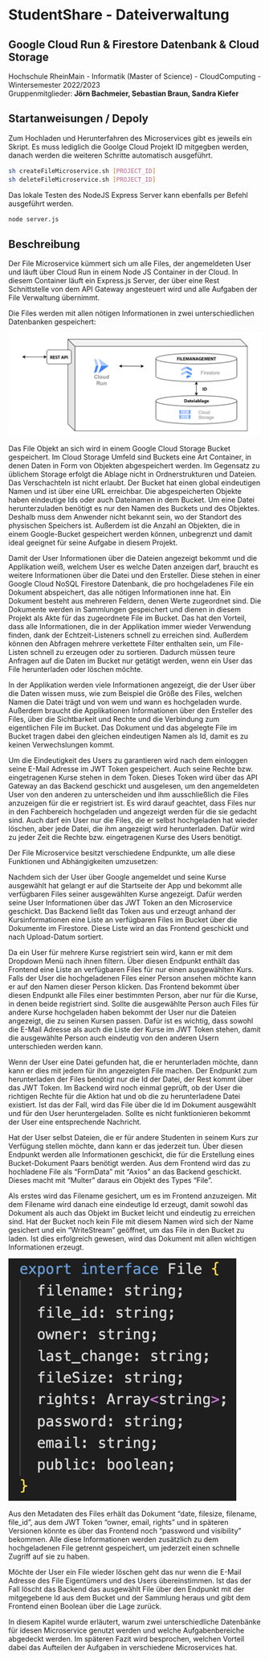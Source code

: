 # StudentShare - Dateiverwaltung
## Google Cloud Run & Firestore Datenbank & Cloud Storage
Hochschule RheinMain - Informatik (Master of Science) - CloudComputing - Wintersemester 2022/2023 <br>
Gruppenmitglieder: **Jörn Bachmeier, Sebastian Braun, Sandra Kiefer**

## Startanweisungen / Depoly

Zum Hochladen und Herunterfahren des Microservices gibt es jeweils ein Skript. Es muss lediglich die Goolge Cloud Projekt ID mitgegben werden, danach werden die weiteren Schritte automatisch ausgeführt.
```sh
sh createFileMicroservice.sh [PROJECT_ID]
sh deleteFileMicroservice.sh [PROJECT_ID]
```
Das lokale Testen des NodeJS Express Server kann ebenfalls per Befehl ausgeführt werden.
```sh
node server.js
```

## Beschreibung

Der File Microservice kümmert sich um alle Files, der angemeldeten User und läuft über Cloud Run in einem Node JS Container in der Cloud. In diesem Container läuft ein Express.js Server, der über eine Rest Schnittstelle von dem API Gateway angesteuert wird und alle Aufgaben der File Verwaltung übernimmt.

Die Files werden mit allen nötigen Informationen in zwei unterschiedlichen Datenbanken gespeichert: 

![File Microservice Communication](/documentation/pics/file_microservice_communication.png)

Das File Objekt an sich wird in einem Google Cloud Storage Bucket gespeichert. Im Cloud Storage Umfeld sind Buckets eine Art Container, in denen Daten in Form von Objekten abgespeichert werden. Im Gegensatz zu üblichem Storage erfolgt die Ablage nicht in Ordnerstrukturen und Dateien. Das Verschachteln ist nicht erlaubt. Der Bucket hat einen global eindeutigen Namen und ist über eine URL erreichbar. Die abgespeicherten Objekte haben eindeutige Ids oder auch Dateinamen in dem Bucket. Um eine Datei herunterzuladen benötigt es nur den Namen des Buckets und des Objektes. Deshalb muss dem Anwender nicht bekannt sein, wo der Standort des physischen Speichers ist. Außerdem ist die Anzahl an Objekten, die in einem Google-Bucket gespeichert werden können, unbegrenzt und damit ideal geeignet für seine Aufgabe in diesem Projekt.

Damit der User Informationen über die Dateien angezeigt bekommt und die Applikation weiß, welchem User es welche Daten anzeigen darf, braucht es weitere Informationen über die Datei und den Ersteller. Diese stehen in einer Google Cloud NoSQL Firestore Datenbank, die pro hochgeladenes File ein Dokument abspeichert, das alle nötigen Informationen inne hat. Ein Dokument besteht aus mehreren Feldern, denen Werte zugeordnet sind. Die Dokumente werden in Sammlungen gespeichert und dienen in diesem Projekt als Akte für das zugeordnete File im Bucket. Das hat den Vorteil, dass alle Informationen, die in der Applikation immer wieder Verwendung finden, dank der Echtzeit-Listeners schnell zu erreichen sind. Außerdem können den Abfragen mehrere verkettete Filter enthalten sein, um File-Listen schnell zu erzeugen oder zu sortieren. Dadurch müssen teure Anfragen auf die Daten im Bucket nur getätigt werden, wenn ein User das File herunterladen oder löschen möchte.

In der Applikation werden viele Informationen angezeigt, die der User über die Daten wissen muss, wie zum Beispiel die Größe des Files, welchen Namen die Datei trägt und von wem und wann es hochgeladen wurde. Außerdem braucht die Applikationen Informationen über den Ersteller des Files, über die Sichtbarkeit und Rechte und die Verbindung zum eigentlichen File im Bucket. Das Dokument und das abgelegte File im Bucket tragen dabei den gleichen eindeutigen Namen als Id, damit es zu keinen Verwechslungen kommt.

Um die Eindeutigkeit des Users zu garantieren wird nach dem einloggen seine E-Mail Adresse im JWT Token gespeichert. Auch seine Rechte bzw. eingetragenen Kurse stehen in dem Token. Dieses Token wird über das API Gateway an das Backend geschickt und ausgelesen, um den angemeldeten User von den anderen zu unterscheiden und ihm ausschließlich die Files anzuzeigen für die er registriert ist. Es wird darauf geachtet, dass Files nur in den Fachbereich hochgeladen und angezeigt werden für die sie gedacht sind. Auch darf ein User nur die Files, die er selbst hochgeladen hat wieder löschen, aber jede Datei, die ihm angezeigt wird herunterladen. Dafür wird zu jeder Zeit die Rechte bzw. eingetragenen Kurse des Users benötigt.

Der File Microservice besitzt verschiedene Endpunkte, um alle diese Funktionen und Abhängigkeiten umzusetzen:

Nachdem sich der User über Google angemeldet und seine Kurse ausgewählt hat gelangt er auf die Startseite der App und bekommt alle verfügbaren Files seiner ausgewählten Kurse angezeigt. Dafür werden seine User Informationen über das JWT Token an den Microservice geschickt. Das Backend ließt das Token aus und erzeugt anhand der Kursinformationen eine Liste an verfügbaren Files im Bucket über die Dokumente im Firestore. Diese Liste wird an das Frontend geschickt und nach Upload-Datum sortiert.

Da ein User für mehrere Kurse registriert sein wird, kann er mit dem Dropdown Menü nach ihnen filtern. Über diesen Endpunkt enthält das Frontend eine Liste an verfügbaren Files für nur einen ausgewählten Kurs. Falls der User die hochgeladenen Files einer Person ansehen möchte kann er auf den Namen dieser Person klicken. Das Frontend bekommt über diesen Endpunkt alle Files einer bestimmten Person, aber nur für die Kurse, in denen beide registriert sind. Sollte die ausgewählte Person auch Files für andere Kurse hochgeladen haben bekommt der User nur die Dateien angezeigt, die zu seinen Kursen passen. Dafür ist es wichtig, dass sowohl die E-Mail Adresse als auch die Liste der Kurse im JWT Token stehen, damit die ausgewählte Person auch eindeutig von den anderen Usern unterschieden werden kann.

Wenn der User eine Datei gefunden hat, die er herunterladen möchte, dann kann er dies mit jedem für ihn angezeigten File machen. Der Endpunkt zum herunterladen der Files benötigt nur die Id der Datei, der Rest kommt über das JWT Token. Im Backend wird noch einmal geprüft, ob der User die richtigen Rechte für die Aktion hat und ob die zu herunterladene Datei existiert. Ist das der Fall, wird das File über die Id im Dokument ausgewählt und für den User heruntergeladen. Sollte es nicht funktionieren bekommt der User eine entsprechende Nachricht.

Hat der User selbst Dateien, die er für andere Studenten in seinem Kurs zur Verfügung stellen möchte, dann kann er das jederzeit tun. Über diesen Endpunkt werden alle Informationen geschickt, die für die Erstellung eines Bucket-Dokument Paars benötigt werden. Aus dem Frontend wird das zu hochladene File als “FormData” mit “Axios” an das Backend geschickt. Dieses macht mit “Multer” daraus ein Objekt des Types “File”.

Als erstes wird das Filename gesichert, um es im Frontend anzuzeigen. Mit dem Filename wird danach eine eindeutige Id erzeugt, damit sowohl das Dokument als auch das Objekt im Bucket leicht und eindeutig zu erreichen sind. Hat der Bucket noch kein File mit diesem Namen wird sich der Name gesichert und ein “WriteStream” geöffnet, um das File in den Bucket zu laden. Ist dies erfolgreich gewesen, wird das Dokument mit allen wichtigen Informationen erzeugt.

![File Object](/documentation/pics/file_interface.png)

Aus den Metadaten des Files erhält das Dokument “date, filesize, filename, file_id”, aus dem JWT Token “owner, email, rights” und in späteren Versionen könnte es über das Frontend noch “password und visibility” bekommen. Alle diese Informationen werden zusätzlich zu dem hochgeladenen File getrennt gespeichert, um jederzeit einen schnelle Zugriff auf sie zu haben.

Möchte der User ein File wieder löschen geht das nur wenn die E-Mail Adresse des File Eigentümers und des Users übereinstimmen. Ist das der Fall löscht das Backend das ausgewählt File über den Endpunkt mit der mitgegebene Id aus dem Bucket und der Sammlung heraus und gibt dem Frontend einen Boolean über die Lage zurück.

In diesem Kapitel wurde erläutert, warum zwei unterschiedliche Datenbänke für idesen Microservice genutzt werden und welche Aufgabenbereiche abgedeckt werden. Im späteren Fazit wird besprochen, welchen Vorteil dabei das Aufteilen der Aufgaben in verschiedene Microservices hat.
